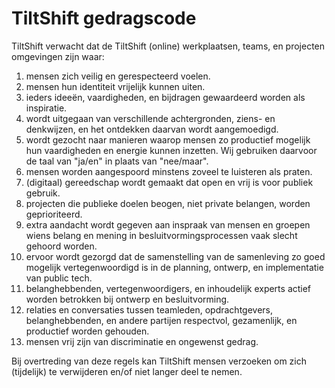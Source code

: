 TiltShift gedragscode
=====================

TiltShift verwacht dat de TiltShift (online) werkplaatsen, teams, en projecten omgevingen zijn waar:

1. mensen zich veilig en gerespecteerd voelen.
2. mensen hun identiteit vrijelijk kunnen uiten.
3. ieders ideeën, vaardigheden, en bijdragen gewaardeerd worden als inspiratie.
4. wordt uitgegaan van verschillende achtergronden, ziens- en denkwijzen, en het ontdekken daarvan wordt aangemoedigd.
5. wordt gezocht naar manieren waarop mensen zo productief mogelijk hun vaardigheden en energie kunnen inzetten. Wij gebruiken daarvoor de taal van "ja/en" in plaats van "nee/maar".
6. mensen worden aangespoord minstens zoveel te luisteren als praten.
7. (digitaal) gereedschap wordt gemaakt dat open en vrij is voor publiek gebruik.
8. projecten die publieke doelen beogen, niet private belangen, worden geprioriteerd.
9. extra aandacht wordt gegeven aan inspraak van mensen en groepen wiens belang en mening in besluitvormingsprocessen vaak slecht gehoord worden.
10. ervoor wordt gezorgd dat de samenstelling van de samenleving zo goed mogelijk vertegenwoordigd is in de planning, ontwerp, en implementatie van public tech.
11. belanghebbenden, vertegenwoordigers, en inhoudelijk experts actief worden betrokken bij ontwerp en besluitvorming.
12. relaties en conversaties tussen teamleden, opdrachtgevers, belanghebbenden, en andere partijen respectvol, gezamenlijk, en productief worden gehouden.
13. mensen vrij zijn van discriminatie en ongewenst gedrag.

Bij overtreding van deze regels kan TiltShift mensen verzoeken om zich (tijdelijk) te verwijderen en/of niet langer deel te nemen.
